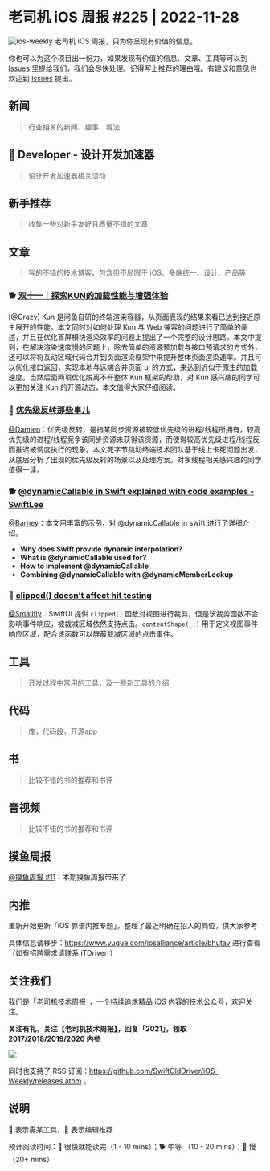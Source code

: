 # 老司机 iOS 周报 #225 | 2022-11-28

![ios-weekly](https://github.com/SwiftOldDriver/iOS-Weekly/blob/master/assets/ios-weekly.png?raw=true)
老司机 iOS 周报，只为你呈现有价值的信息。

你也可以为这个项目出一份力，如果发现有价值的信息、文章、工具等可以到 [Issues](https://github.com/SwiftOldDriver/iOS-Weekly/issues) 里提给我们，我们会尽快处理。记得写上推荐的理由哦。有建议和意见也欢迎到 [Issues](https://github.com/SwiftOldDriver/iOS-Weekly/issues) 提出。

## 新闻

> 行业相关的新闻、趣事、看法

##  Developer - 设计开发加速器

> 设计开发加速器相关活动

## 新手推荐

> 收集一些对新手友好且质量不错的文章

## 文章

> 写的不错的技术博客，包含但不局限于 iOS、多端统一、设计、产品等

### 🐕 [双十一｜探索KUN的加载性能与增强体验](https://mp.weixin.qq.com/s/NWRCembLGrqPzelf7Evw-A)

[@Crazy] Kun 是闲鱼自研的终端渲染容器，从页面表现的结果来看已达到接近原生展开的性能。本文同时对如何处理 Kun 与 Web 兼容的问题进行了简单的阐述，并且在优化首屏模块渲染效率的问题上提出了一个完整的设计思路。本文中提到，在解决渲染速度慢的问题上，除去简单的资源预加载与接口预请求的方式外，还可以将将互动区域代码合并到页面渲染框架中来提升整体页面渲染速率。并且可以优化接口返回，实现本地与远端合并页面 ui 的方式，来达到近似于原生的加载速度。当然后面两项优化脱离不开整体 Kun 框架的帮助，对 Kun 感兴趣的同学可以更加关注 Kun 的开源动态，本文值得大家仔细阅读。


### 🐎 [优先级反转那些事儿](https://mp.weixin.qq.com/s/kp6cdDrdQ4rhfdXH-_Q8IA)

[@Damien](https://github.com/ZengyiMa)：优先级反转，是指某同步资源被较低优先级的进程/线程所拥有，较高优先级的进程/线程竞争该同步资源未获得该资源，而使得较高优先级进程/线程反而推迟被调度执行的现象。本文死字节跳动终端技术团队基于线上卡死问题出发，从底层分析了出现的优先级反转的场景以及处理方案。对多线程相关感兴趣的同学值得一读。

### 🐕 [@dynamicCallable in Swift explained with code examples - SwiftLee](https://www.avanderlee.com/swift/dynamiccallable/)

[@Barney](https://github.com/BarneyZhaoooo)：本文用丰富的示例，对 @dynamicCallable in swift 进行了详细介绍。

- **Why does Swift provide dynamic interpolation?**
- **What is @dynamicCallable used for?**
- **How to implement @dynamicCallable**
- **Combining @dynamicCallable with @dynamicMemberLookup**

### 🐎 [clipped() doesn’t affect hit testing](https://oleb.net/2022/clipped-hit-testing/) 
[@Smallfly](https://github.com/iostalks)：SwiftUI 提供 `clipped()` 函数对视图进行裁剪，但是该裁剪函数不会影响事件响应，被裁减区域依然支持点击。`contentShape(_:)` 用于定义视图事件响应区域，配合该函数可以屏蔽裁减区域的点击事件。

## 工具

> 开发过程中常用的工具，及一些新工具的介绍

## 代码

> 库，代码段，开源app

## 书

> 比较不错的书的推荐和书评

## 音视频

> 比较不错的书的推荐和书评

## 摸鱼周报

[@摸鱼周报 #11](https://mp.weixin.qq.com/s/hE9wYlLX8F1sKjIF5eIPVQ)：本期摸鱼周报带来了

## 内推

重新开始更新「iOS 靠谱内推专题」，整理了最近明确在招人的岗位，供大家参考

具体信息请移步：https://www.yuque.com/iosalliance/article/bhutav 进行查看（如有招聘需求请联系 iTDriverr）

## 关注我们

我们是「老司机技术周报」，一个持续追求精品 iOS 内容的技术公众号，欢迎关注。

**关注有礼，关注【老司机技术周报】，回复「2021」，领取 2017/2018/2019/2020 内参**

![](https://github.com/SwiftOldDriver/iOS-Weekly/blob/master/assets/qrcode_for_wechat.jpg?raw=true)

同时也支持了 RSS 订阅：https://github.com/SwiftOldDriver/iOS-Weekly/releases.atom 。

## 说明

🚧 表示需某工具，🌟 表示编辑推荐

预计阅读时间：🐎 很快就能读完（1 - 10 mins）；🐕 中等 （10 - 20 mins）；🐢 慢（20+ mins）
